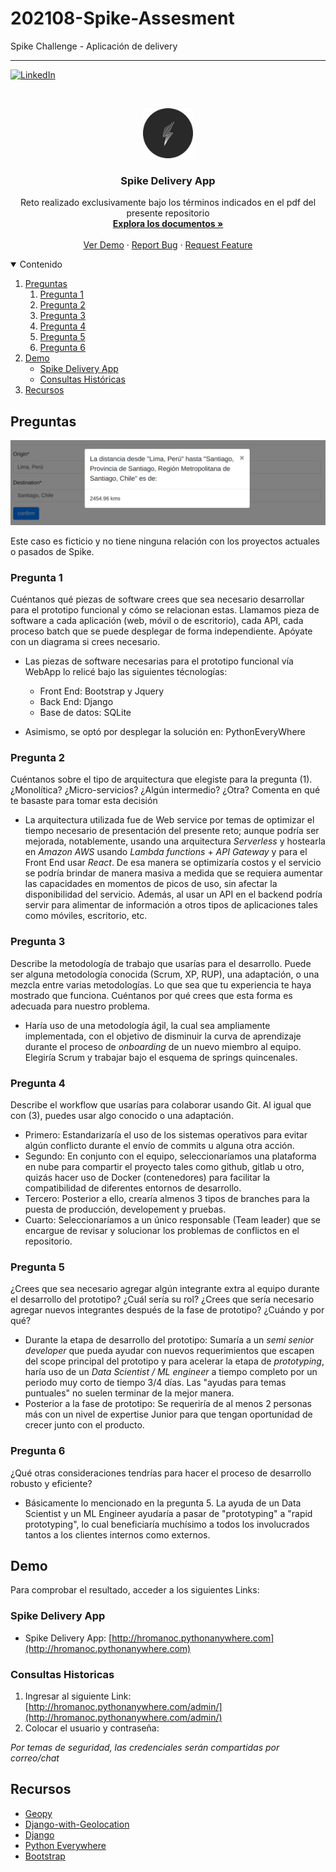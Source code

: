 # 202108-Spike-Assesment
Spike Challenge - Aplicación de delivery

------------------------------------
<!-- PROJECT SHIELDS -->
<!--
*** I'm using markdown "reference style" links for readability.
*** Reference links are enclosed in brackets [ ] instead of parentheses ( ).
*** See the bottom of this document for the declaration of the reference variables
*** for contributors-url, forks-url, etc. This is an optional, concise syntax you may use.
*** https://www.markdownguide.org/basic-syntax/#reference-style-links
-->
[![LinkedIn][linkedin-shield]][linkedin-url]



<!-- PROJECT LOGO -->
<br />
<p align="center">
  <a href="https://github.com/hromanoc/202108-Spike-Assesment">
    <img src="images/spike-logo.png" alt="Logo" width="80" height="80">
  </a>

  <h3 align="center">Spike Delivery App</h3>

  <p align="center">
    Reto realizado exclusivamente bajo los términos indicados en el pdf del presente repositorio 
    <br />
    <a href="https://github.com/hromanoc/202108-Spike-Assesment"><strong>Explora los documentos »</strong></a>
    <br />
    <br />
    <a href="#">Ver Demo</a>
    ·
    <a href="https://github.com/hromanoc/202108-Spike-Assesment/issues">Report Bug</a>
    ·
    <a href="https://github.com/hromanoc/202108-Spike-Assesment/issues">Request Feature</a>
  </p>
</p>



<!-- TABLE OF CONTENTS -->
<details open="open">
  <summary>Contenido</summary>
  <ol>
    <li>
      <a href="#preguntas">Preguntas</a>
      <ol>
        <li><a href="#pregunta-1">Pregunta 1</a></li>
        <li><a href="#pregunta-2">Pregunta 2</a></li>
        <li><a href="#pregunta-3">Pregunta 3</a></li>
        <li><a href="#pregunta-4">Pregunta 4</a></li>
        <li><a href="#pregunta-5">Pregunta 5</a></li>
        <li><a href="#pregunta-6">Pregunta 6</a></li>
      </ol>
    </li>
    <li>
      <a href="#demo">Demo</a>
      <ul>
        <li><a href="#spike-delivery-app">Spike Delivery App</a></li>
        <li><a href="#consultas-historicas">Consultas Históricas</a></li>
      </ul>
    </li>
    <li><a href="#recursos">Recursos</a></li>
  </ol>
</details>



<!-- ABOUT THE PROJECT -->
## Preguntas

[![Product Name Screen Shot][product-screenshot]](images/screenshot.png)

Este caso es ficticio y no tiene ninguna relación con los proyectos actuales o pasados de Spike.

### Pregunta 1

Cuéntanos qué piezas de software crees que sea necesario desarrollar para el prototipo funcional y cómo se relacionan estas. Llamamos pieza de software a cada aplicación (web, móvil o de escritorio), cada API, cada proceso batch que se puede desplegar de forma independiente. Apóyate con un diagrama si crees necesario.

* Las piezas de software necesarias para el prototipo funcional vía WebApp lo relicé bajo las siguientes técnologías:
    - Front End: Bootstrap y Jquery
    - Back End: Django
    - Base de datos: SQLite

* Asimismo, se optó por desplegar la solución en: PythonEveryWhere
### Pregunta 2

Cuéntanos sobre el tipo de arquitectura que elegiste para la pregunta (1). ¿Monolítica? ¿Micro-servicios? ¿Algún intermedio? ¿Otra? Comenta en qué te basaste para tomar esta decisión

* La arquitectura utilizada fue de Web service por temas de optimizar el tiempo necesario de presentación del presente reto; aunque podría ser mejorada, notablemente, usando una arquitectura _Serverless_ y hostearla en _Amazon AWS_ usando _Lambda functions_ + _API Gateway_ y para el Front End usar _React_. De esa manera se optimizaría costos y el servicio se podría brindar de manera masiva a medida que se requiera aumentar las capacidades en momentos de picos de uso, sin afectar la disponibilidad del servicio. Además, al usar un API en el backend podría servir para alimentar de información a otros tipos de aplicaciones tales como móviles, escritorio, etc.
### Pregunta 3

Describe la metodología de trabajo que usarías para el desarrollo. Puede ser alguna metodología conocida (Scrum, XP, RUP), una adaptación, o una mezcla entre varias metodologías. Lo que sea que tu experiencia te haya mostrado que funciona. Cuéntanos por qué crees que esta forma es adecuada para nuestro problema.

* Haría uso de una metodología ágil, la cual sea ampliamente implementada, con el objetivo de disminuir la curva de aprendizaje durante el proceso de _onboarding_ de un nuevo miembro al equipo. Elegiría Scrum y trabajar bajo el esquema de springs quincenales.
### Pregunta 4

Describe el workflow que usarías para colaborar usando Git. Al igual que con (3), puedes usar algo conocido o una adaptación.

* Primero: Estandarizaría el uso de los sistemas operativos para evitar algún conflicto durante el envío de commits u alguna otra acción.
* Segundo: En conjunto con el equipo, seleccionaríamos una plataforma en nube para compartir el proyecto tales como github, gitlab u otro, quizás hacer uso de Docker (contenedores) para facilitar la compatibilidad de diferentes entornos de desarrollo.
* Tercero: Posterior a ello, crearía almenos 3 tipos de branches para la puesta de producción, developement y pruebas.
* Cuarto: Seleccionaríamos a un único responsable (Team leader) que se encargue de revisar y solucionar los problemas de conflictos en el repositorio.
### Pregunta 5

¿Crees que sea necesario agregar algún integrante extra al equipo durante el desarrollo del prototipo? ¿Cuál sería su rol? ¿Crees que sería necesario agregar nuevos integrantes después de la fase de prototipo? ¿Cuándo y por qué?

* Durante la etapa de desarrollo del prototipo: Sumaría a un _semi senior developer_ que pueda ayudar con nuevos requerimientos que escapen del scope principal del prototipo y para acelerar la etapa de _prototyping_, haría uso de un _Data Scientist / ML engineer_ a tiempo completo por un periodo muy corto de tiempo 3/4 días. Las "ayudas para temas puntuales" no suelen terminar de la mejor manera.
* Posterior a la fase de prototipo: Se requeriría de al menos 2 personas más con un nivel de expertise Junior para que tengan oportunidad de crecer junto con el producto.
### Pregunta 6

¿Qué otras consideraciones tendrías para hacer el proceso de desarrollo robusto y eficiente?

* Básicamente lo mencionado en la pregunta 5. La ayuda de un Data Scientist y un ML Engineer ayudaría a pasar de "prototyping" a "rapid prototyping", lo cual beneficiaría muchísimo a todos los involucrados tantos a los clientes internos como externos. 

<!-- GETTING STARTED -->
## Demo

Para comprobar el resultado, acceder a los siguientes Links:

### Spike Delivery App

* Spike Delivery App: [http://hromanoc.pythonanywhere.com](http://hromanoc.pythonanywhere.com)
### Consultas Historicas

1. Ingresar al siguiente Link: [http://hromanoc.pythonanywhere.com/admin/](http://hromanoc.pythonanywhere.com/admin/)
2. Colocar el usuario y contraseña:
   
_Por temas de seguridad, las credenciales serán compartidas por correo/chat_

<!-- ACKNOWLEDGEMENTS -->
## Recursos
* [Geopy](https://pypi.org/project/geopy/)
* [Django-with-Geolocation](https://github.com/hellopyplane/Django-with-Geolocation)
* [Django](https://www.djangoproject.com/)
* [Python Everywhere](https://www.pythonanywhere.com/)
* [Bootstrap](https://getbootstrap.com/)



<!-- MARKDOWN LINKS & IMAGES -->
<!-- https://www.markdownguide.org/basic-syntax/#reference-style-links -->
[linkedin-shield]: https://img.shields.io/badge/-LinkedIn-black.svg?style=for-the-badge&logo=linkedin&colorB=555
[linkedin-url]: https://www.linkedin.com/in/hernan-romano/
[product-screenshot]: images/screenshot.png